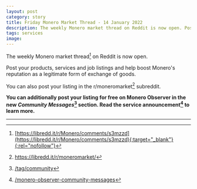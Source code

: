 ```yaml
---
layout: post
category: story
title: Friday Monero Market Thread - 14 January 2022
description: The weekly Monero market thread on Reddit is now open. Post your products, services and job listings.
tags: services
image: 
---
```


The weekly Monero market thread[^1] on Reddit is now open. 

Post your products, services and job listings and help boost Monero's reputation as a legitimate form of exchange of goods.

You can also post your listing in the r/moneromarket[^2] subreddit.

**You can additionally post your listing for free on Monero Observer in the new *Community Messages*[^3] section. Read the service announcement[^4] to learn more.**

---

[^1]: [https://libredd.it/r/Monero/comments/s3mzzd](https://libredd.it/r/Monero/comments/s3mzzd){:target="_blank"}{:rel="nofollow"}
[^2]: https://libredd.it/r/moneromarket/
[^3]: [/tag/community](/tag/community)
[^4]: [/monero-observer-community-messages](/monero-observer-community-messages)

